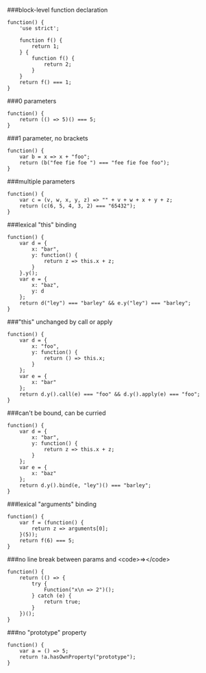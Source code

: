 ###block-level function declaration
          
```
function() {
    'use strict';

    function f() {
        return 1;
    } {
        function f() {
            return 2;
        }
    }
    return f() === 1;
}
```
###0 parameters
          
```
function() {
    return (() => 5)() === 5;
}
```
###1 parameter, no brackets
          
```
function() {
    var b = x => x + "foo";
    return (b("fee fie foe ") === "fee fie foe foo");
}
```
###multiple parameters
          
```
function() {
    var c = (v, w, x, y, z) => "" + v + w + x + y + z;
    return (c(6, 5, 4, 3, 2) === "65432");
}
```
###lexical &quot;this&quot; binding
          
```
function() {
    var d = {
        x: "bar",
        y: function() {
            return z => this.x + z;
        }
    }.y();
    var e = {
        x: "baz",
        y: d
    };
    return d("ley") === "barley" && e.y("ley") === "barley";
}
```
###&quot;this&quot; unchanged by call or apply
          
```
function() {
    var d = {
        x: "foo",
        y: function() {
            return () => this.x;
        }
    };
    var e = {
        x: "bar"
    };
    return d.y().call(e) === "foo" && d.y().apply(e) === "foo";
}
```
###can't be bound, can be curried
          
```
function() {
    var d = {
        x: "bar",
        y: function() {
            return z => this.x + z;
        }
    };
    var e = {
        x: "baz"
    };
    return d.y().bind(e, "ley")() === "barley";
}
```
###lexical &quot;arguments&quot; binding
          
```
function() {
    var f = (function() {
        return z => arguments[0];
    }(5));
    return f(6) === 5;
}
```
###no line break between params and &lt;code&gt;=&gt;&lt;/code&gt;
          
```
function() {
    return (() => {
        try {
            Function("x\n => 2")();
        } catch (e) {
            return true;
        }
    })();
}
```
###no &quot;prototype&quot; property
          
```
function() {
    var a = () => 5;
    return !a.hasOwnProperty("prototype");
}
```
